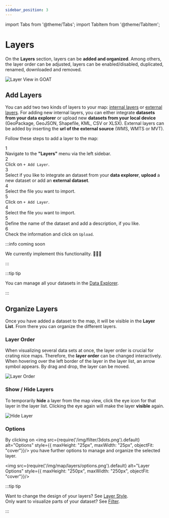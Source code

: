 ```yaml
---
sidebar_position: 3
---
```



import Tabs from '@theme/Tabs';
import TabItem from '@theme/TabItem';


# Layers

On the **Layers** section, layers can be **added and organized**. Among others, the layer order can be adjusted, layers can be enabled/disabled, duplicated, renamed, downloaded and removed.

<div style={{ display: 'flex', flexDirection: 'column', alignItems: 'center' }}>
  <img src={require('/img/map/layers/overview.png').default} alt="Layer View in GOAT" style={{ maxHeight: "auto", maxWidth: "auto", objectFit: "cover"}}/>
</div> 

## Add Layers

You can add two two kinds of layers to your map: [internal layers](../data/layer_types) or [external layers](../data/layer_types). For adding new internal layers, you can either integrate **datasets from your data explorer** or upload new **datasets from your local device** (GeoPackage, GeoJSON, Shapefile, KML, CSV or XLSX). External layers can be added by inserting the **url of the external source** (WMS, WMTS or MVT). 

Follow these steps to add a layer to the map: 

<div class="step">
  <div class="step-number">1</div>
  <div class="content">Navigate to the <b>"Layers"</b> menu via the left sidebar.</div>
</div>

<div class="step">
  <div class="step-number">2</div>
  <div class="content">Click on <code>+ Add Layer</code>. </div>
</div>

<div class="step">
  <div class="step-number">3</div>
  <div class="content">Select if you like to integrate an dataset from your <b>data explorer</b>, <b>upload</b> a new dataset or add an <b>external dataset</b>.</div>
</div>

<Tabs>
  <TabItem value="Dataset Explorer" label="Dataset Explorer" default className="tabItemBox">


<div class="step">
  <div class="step-number">4</div>
  <div class="content">Select the file you want to import.</div>
</div>

<div class="step">
  <div class="step-number">5</div>
  <div class="content">Click on <code>+ Add Layer</code>.</div>
</div>


</TabItem>
<TabItem value="Dataset Upload" label="Dataset Upload" className="tabItemBox">


<div class="step">
  <div class="step-number">4</div>
  <div class="content">Select the file you want to import.</div>
</div>

<div class="step">
  <div class="step-number">5</div>
  <div class="content">Define the name of the dataset and add a description, if you like.</div>
</div>

<div class="step">
  <div class="step-number">6</div>
  <div class="content">Check the information and click on <code>Upload</code>.</div>
</div>

  </TabItem>
  <TabItem value="Dataset External" label="Dataset External" className="tabItemBox">

:::info coming soon

We currently implement this functionality. 🧑🏻‍💻

:::


  </TabItem>
</Tabs>

:::tip tip

You can manage all your datasets in the [Data Explorer](../workspace/data_explorer). 

:::

## Organize Layers

Once you have added a dataset to the map, it will be visible in the **Layer List**. From there you can organize the different layers.

### Layer Order

When visualizing several data sets at once, the layer order is crucial for crating nice maps. Therefore, the **layer order** can be changed interactively.
When hovering over the left border of the layer in the layer list, an arrow symbol appears. By drag and drop, the layer can be moved. 

<div style={{ display: 'flex', flexDirection: 'column', alignItems: 'center'}}>
  <img src={require('/img/map/layers/layer_order.gif').default} alt="Layer Order" style={{ maxHeight: "600px", maxWidth: "600px", objectFit: "cover"}}/>
</div> 

### Show / Hide Layers

To temporarily **hide** a layer from the map view, click the eye icon for that layer in the layer list. Clicking the eye again will make the layer **visible** again.

<div style={{ display: 'flex', flexDirection: 'column', alignItems: 'center'}}>
  <img src={require('/img/map/layers/hide_layers.gif').default} alt="Hide Layer" style={{ maxHeight: "600px", maxWidth: "600px", objectFit: "cover"}}/>
</div> 

### Options


By clicking on <img src={require('/img/filter/3dots.png').default} alt="Options" style={{ maxHeight: "25px", maxWidth: "25px", objectFit: "cover"}}/> you have further options to manage and organize the selected layer.


<img src={require('/img/map/layers/options.png').default} alt="Layer Options" style={{ maxHeight: "250px", maxWidth: "250px", objectFit: "cover"}}/> 


:::tip tip

Want to change the design of your layers? See [Layer Style](../category/layer-style).  
Only want to visualize parts of your dataset? See [Filter](../filter). 

:::